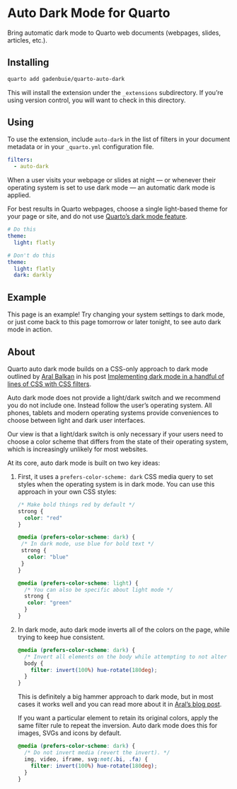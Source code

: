 # Auto Dark Mode for Quarto


Bring automatic dark mode to Quarto web documents (webpages, slides,
articles, etc.).

## Installing

``` bash
quarto add gadenbuie/quarto-auto-dark
```

This will install the extension under the `_extensions` subdirectory. If
you’re using version control, you will want to check in this directory.

## Using

To use the extension, include `auto-dark` in the list of filters in your
document metadata or in your `_quarto.yml` configuration file.

``` yaml
filters:
  - auto-dark
```

When a user visits your webpage or slides at night — or whenever their
operating system is set to use dark mode — an automatic dark mode is
applied.

For best results in Quarto webpages, choose a single light-based theme
for your page or site, and do not use [Quarto’s dark mode
feature](https://quarto.org/docs/websites/website-tools.html#dark-mode).

``` yaml
# Do this
theme:
  light: flatly

# Don't do this
theme:
  light: flatly
  dark: darkly
```

## Example

This page is an example! Try changing your system settings to dark mode,
or just come back to this page tomorrow or later tonight, to see auto
dark mode in action.

## About

Quarto auto dark mode builds on a CSS-only approach to dark mode
outlined by [Aral Balkan](https://ar.al/) in his post [Implementing dark
mode in a handful of lines of CSS with CSS
filters](https://ar.al/2021/08/24/implementing-dark-mode-in-a-handful-of-lines-of-css-with-css-filters/).

Auto dark mode does not provide a light/dark switch and we recommend you
do not include one. Instead follow the user’s operating system. All
phones, tablets and modern operating systems provide conveniences to
choose between light and dark user interfaces.

Our view is that a light/dark switch is only necessary if your users
need to choose a color scheme that differs from the state of their
operating system, which is increasingly unlikely for most websites.

At its core, auto dark mode is built on two key ideas:

1.  First, it uses a `prefers-color-scheme: dark` CSS media query to set
    styles when the operating system is in dark mode. You can use this
    approach in your own CSS styles:

    ``` css
    /* Make bold things red by default */
    strong {
      color: "red"
    }

    @media (prefers-color-scheme: dark) {
     /* In dark mode, use blue for bold text */
     strong {
       color: "blue"
     }
    }

    @media (prefers-color-scheme: light) {
      /* You can also be specific about light mode */
      strong {
       color: "green"
      }
    }
    ```

2.  In dark mode, auto dark mode inverts all of the colors on the page,
    while trying to keep hue consistent.

    ``` css
    @media (prefers-color-scheme: dark) {
      /* Invert all elements on the body while attempting to not alter the hue substantially. */
      body {
        filter: invert(100%) hue-rotate(180deg);
      }
    }
    ```

    This is definitely a big hammer approach to dark mode, but in most
    cases it works well and you can read more about it in [Aral’s blog
    post](https://ar.al/2021/08/24/implementing-dark-mode-in-a-handful-of-lines-of-css-with-css-filters/).

    If you want a particular element to retain its original colors,
    apply the same filter rule to repeat the inversion. Auto dark mode
    does this for images, SVGs and icons by default.

    ``` css
    @media (prefers-color-scheme: dark) {
      /* Do not invert media (revert the invert). */
      img, video, iframe, svg:not(.bi, .fa) {
        filter: invert(100%) hue-rotate(180deg);
      }
    }
    ```
